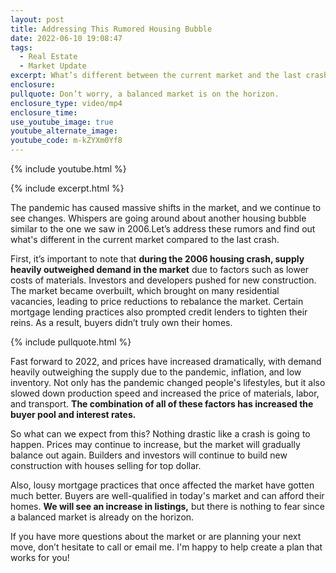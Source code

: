 ```yaml
---
layout: post
title: Addressing This Rumored Housing Bubble
date: 2022-06-10 19:08:47
tags:
  - Real Estate
  - Market Update
excerpt: What’s different between the current market and the last crash?
enclosure:
pullquote: Don’t worry, a balanced market is on the horizon.
enclosure_type: video/mp4
enclosure_time:
use_youtube_image: true
youtube_alternate_image:
youtube_code: m-kZYXm0Yf8
---
```

{% include youtube.html %}

{% include excerpt.html %}

The pandemic has caused massive shifts in the market, and we continue to see changes. Whispers are going around about another housing bubble similar to the one we saw in 2006.Let’s address these rumors and find out what's different in the current market compared to the last crash.

First, it’s important to note that **during the 2006 housing crash, supply heavily outweighed demand in the market** due to factors such as lower costs of materials. Investors and developers pushed for new construction. The market became overbuilt, which brought on many residential vacancies, leading to price reductions to rebalance the market. Certain mortgage lending practices also prompted credit lenders to tighten their reins. As a result, buyers didn’t truly own their homes.&nbsp;

{% include pullquote.html %}

Fast forward to 2022, and prices have increased dramatically, with demand heavily outweighing the supply due to the pandemic, inflation, and low inventory. Not only has the pandemic changed people's lifestyles, but it also slowed down production speed and increased the price of materials, labor, and transport. **The combination of all of these factors has increased the buyer pool and interest rates.&nbsp;**

So what can we expect from this? Nothing drastic like a crash is going to happen. Prices may continue to increase, but the market will gradually balance out again. Builders and investors will continue to build new construction with houses selling for top dollar.&nbsp;

Also, lousy mortgage practices that once affected the market have gotten much better. Buyers are well-qualified in today's market and can afford their homes. **We will see an increase in listings,** but there is nothing to fear since a balanced market is already on the horizon.&nbsp;

If you have more questions about the market or are planning your next move, don’t hesitate to call or email me. I'm happy to help create a plan that works for you\!

&nbsp;
